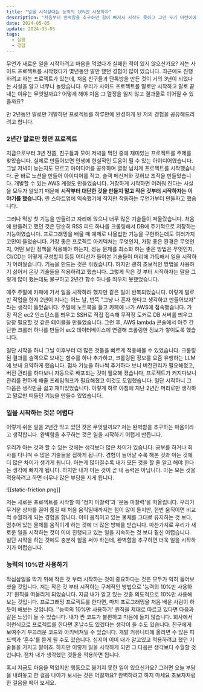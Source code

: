 ```yaml
---
title: "일을 시작할때는 능력의 10%만 사용하자"
description: "처음부터 완벽함을 추구하면 힘이 빠져서 시작도 못하고 그만 두기 마련이에요."
date: 2024-05-05
update: 2024-05-05
tags:
  - 실행
  - 경험
---
```


무언가 새로운 일을 시작하려고 마음을 먹었다가 실패한 적이 있지 않으신가요? 저는 사이드 프로젝트를 시작했다가 몇년동안 말만 했던 경험이 많이 있습니다. 최근에도 진행하려고 하는 프로젝트가 있는데, 처음 친구들과 단톡방을 만든 것이 거의 3년이 되었다는 사실을 알고 너무나 놀랐습니다.
우리가 사이드 프로젝트를 말로만 시작하고 말로 끝내는 이유는 무엇일까요? 어떻게 해야 처음 그 열정을 잃지 않고 결과물로 이어질 수 있을까요?

만 2년동안 말로만 개발하던 프로젝트를 하루만에 완성하게 된 저의 경험을 공유해드리려고 합니다.

### 2년간 말로만 했던 프로젝트
지금으로부터 3년 전쯤, 친구들과 모여 저녁을 먹던 중에 재미있는 프로젝트를 주제를 찾았습니다. 실제로 만들어보면 인생에 현실적인 도움이 될 수 있는 아이디어였습니다. 그날 저녁이 늦는지도 모르고 아이디어를 공유하며 열정 넘치게 프로젝트를 시작했습니다. 곧 바로 노션을 만들어 아이디어를 적고, 슬랙 메신저와 깃허브 조직을 만들었습니다. 개발할 수 있는 AWS 계정도 만들었습니다. 거창하게 시작하면 어려워 진다는 사실을 모두가 알았기 때문에 **시작부터 대단한 것을 만들지 말고 작은 것부터 시작하자는 이야기를 했습니다.** 린 스타트업에 익숙했기에 작지만 작동하는 무언가부터 만들자고 했습니다.

그러나 막상 첫 기능을 만들려고 자리에 앉으니 너무 많은 기술들이 떠올랐습니다. 처음에 만들려고 했던 것은 단순히 RSS 피드 하나를 크롤링해서 DB에 주기적으로 저장하는 기능이였습니다. 프로그래밍을 배울 때 예제로 나올법한 기능을 구현하는데도 여러가지 고민이 들었습니다. 가장 좋은 프로젝트 아키텍처는 무엇인지, 가장 좋은 환경은 무엇인지, 어떤 보안 정책을 적용해야 하는지, 성능 문제를 최소화 하는 좋은 방법은 무엇인지, CI/CD는 어떻게 구성할지 등등 어디선가 들어본 기술들이 머리에 가득해서 일을 시작하기 어려웠습니다. 기능을 만드는 것은 쉬웠습니다. 하지만 괜히 초보적인 방법을 사용하기 싫어서 온갖 기술들을 적용하려고 했습니다. 그렇게 작은 것 부터 시작하자는 말을 그렇게 많이 했는데도 불구하고 2년간 함수 하나를 띄우지 못했었습니다.

매주 주말에 카페에 가서 일을 시작하려 했지만 같은 일이 반복되었습니다. 이렇게 말로만 작업을 한지 2년이 지나는 어느 날, 번뜩 "그냥 나 혼자 한다고 생각하고 만들어보자" 라는 생각이 들었습니다. 주말에 노트북을 들고 카페에 나가 AWS에 접속했습니다. 가장 작은 ec2 인스턴스를 띄우고 SSH로 직접 접속해 무작정 도커로 DB 서버를 띄우고 당장 필요할 것 같은 테이블을 만들었습니다. 그런 후, AWS lambda 콘솔에서 아주 간단한 크롤러 하나를 만들어 ec2 데이터베이스에 연결해 크롤링한 정보가 쌓이도록 했습니다.

일단 시작을 하니 그날 이후부터 더 많은 것들을 빠르게 적용해볼 수 있었습니다. 크롤링 된 결과를 슬랙으로 보내는 함수를 하나 추가하고, 크롤링된 정보를 요즘 유행하는 LLM에 보내 요약하게 했습니다. 점차 기능을 하나씩 추가하다 보니 버전관리가 필요해졌고, 버전 관리를 하다보니 자동으로 배포되는 것이 필요해 졌습니다, 프로젝트가 커지다보니 관리를 편하게 해줄 프레임워크가 필요해졌고 이것도 도입했습니다. 일단 시작하니 그 다음은 생각만큼 쉽고 재미있었습니다. 이렇게 하루 아침에 지난 2년간 머리로만 생각하고 말로만 떠들던 기능을 만들수 있었습니다.


### 일을 시작하는 것은 어렵다
이렇게 쉬운 일을 2년간 막고 있던 것은 무엇일까요? 저는 완벽함을 추구하는 마음이라고 생각합니다. 완벽함을 추구하는 것은 일을 시작하기 어렵게 만듭니다.

우리가 아는 것과 할 수 있는 것에는 생각보다 많은 차이가 있습니다. 공부를 하거나 회사를 다니며 수 많은 기술들을 접하게 됩니다. 경험이 늘어날 수록 해본 것과 아는 것에 더 많은 차이가 생기게 됩니다. 아는게 많아질수록 내가 모든 것을 할 줄 알고 해야 한다는 생각에 빠지게 됩니다. 하지만 내가 아는 것이 곧 내 능력은 아닙니다. 아는 모든 것을 적용하려고 하면 너무나 많은 부담을 지게 됩니다.

![[static-friction.png]]

저는 새로운 프로젝트를 시작할 때 '정지 마찰력'과 '운동 마찰력'을 떠올립니다. 우리가 무거운 상자를 끌어 옮길 때 처음 움직일때까지는 힘이 많이 들지만, 한번 움직이면 비교적 수월하게 되는 경험을 합니다. 이미 움직이고 있는 물체를 그대로 유지하는 것 보다, 멈추어 있는 물체를 움직이게 하는 것에 더 많은 방해를 받습니다. 마찬가지로 우리가 새로운 일을 시작하는 것이 이미 진행되고 있는 일을 지속하는 것 보다 훨신 어렵습니다. 일단 시작을 하는 것에도 충분히 힘을 써야 하는데, 완벽함을 추구하면 더욱 일을 시작하기가 어렵습니다.


### 능력의 10%만 사용하기
작심삼일을 막기 위해 작은 것 부터 시작하는 것이 중요하다는 것은 모두가 익히 들어보셨을 것입니다. 저는 작은 것 부터 시작하는 구체적인 방법으로 '능력의 10%만 사용하기' 원칙을 떠올리게 되었습니다.
지금 내가 알고 있는 것중 의도적으로 10%만 사용해보는 것입니다. 프로그래밍 프로젝트를 한다면, 마치 프로그래밍을 처음 배운 사람이 하듯이 해보는 것입니다. 
''능력의 10%만 사용하기' 원칙을 제대로 따르고 있다면 다음과 같은 느낌이 들 수 있습니다. 내가 짠 코드가 불편하고 마음에 들지 않습니다. 회사에서 이런식으로 프로젝트를 한다면 혼날수도 있겠다는 생각이 들 수도 있습니다. 친구에게 보여주기 부끄러운 코드와 아키텍쳐일 수 있습니다. 개발 커뮤니티에 올리면 수 많은 피드백과 '훈수'를 듣게 될 수도 있습니다. 심지어 이미 내가 알고있고 적용하려고 했던 기술들을 가지고 말이죠.
하지만 이렇게 일을 시작하게 되면 그 다음은 생각보다 수월할 것입니다. 점차 내가 생각했던 것들을 적용하면 됩니다.

혹시 지금도 마음을 먹었지만 행동으로 옮기지 못한 일이 있으신가요? 그러면 오늘 부담을 내려놓고 한 걸음 나아가 보시는 것은 어떨까요? 완벽하려고 하지 마세요 초보자처럼 한 걸음을 떼어 보세요.

